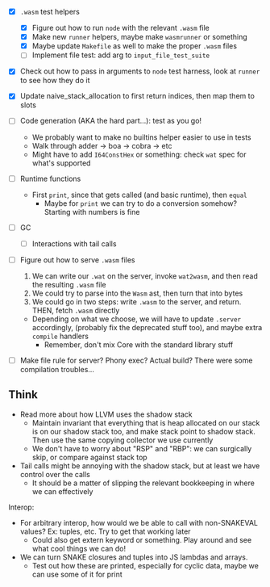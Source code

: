 - [x] `.wasm` test helpers
  - [x] Figure out how to run `node` with the relevant `.wasm` file
  - [x] Make new `runner` helpers, maybe make `wasmrunner` or something
  - [x] Maybe update `Makefile` as well to make the proper `.wasm` files
  - [ ] Implement file test: add arg to `input_file_test_suite`
- [x] Check out how to pass in arguments to `node` test harness,
      look at `runner` to see how they do it

- [x] Update naive_stack_allocation to first return indices, then map them to slots
- [ ] Code generation (AKA the hard part...): test as you go!
  - We probably want to make no builtins helper easier to use in tests
  - Walk through adder -> boa -> cobra -> etc
  - Might have to add `I64ConstHex` or something: check `wat` spec for what's supported
- [ ] Runtime functions
  - First `print`, since that gets called (and basic runtime), then `equal`
    - Maybe for `print` we can try to do a conversion somehow? Starting with numbers is fine
- [ ] GC
  - [ ] Interactions with tail calls

- [ ] Figure out how to serve `.wasm` files
  1. We can write our `.wat` on the server, invoke `wat2wasm`, and then read the resulting `.wasm` file
  2. We could try to parse into the `Wasm` ast, then turn that into bytes
  3. We could go in two steps: write `.wasm` to the server, and return. THEN, fetch `.wasm` directly
  - Depending on what we choose, we will have to update `.server` accordingly,
    (probably fix the deprecated stuff too), and maybe extra `compile` handlers
    - Remember, don't mix Core with the standard library stuff
- [ ] Make file rule for server? Phony exec? Actual build? There were some compilation troubles…


## Think
- Read more about how LLVM uses the shadow stack
  - Maintain invariant that everything that is heap allocated on our stack is on our shadow stack too,
    and make stack point to shadow stack. Then use the same copying collector we use currently
  - We don't have to worry about "RSP" and "RBP": we can surgically skip, or compare against stack top
- Tail calls might be annoying with the shadow stack, but at least we have control over the calls
  - It should be a matter of slipping the relevant bookkeeping in where we can effectively

Interop:
- For arbitrary interop, how would we be able to call with non-SNAKEVAL values?
  Ex: tuples, etc. Try to get that working later
  - Could also get extern keyword or something.
    Play around and see what cool things we can do!
- We can turn SNAKE closures and tuples into JS lambdas and arrays.
  - Test out how these are printed, especially for cyclic data, maybe we can use some of it for print